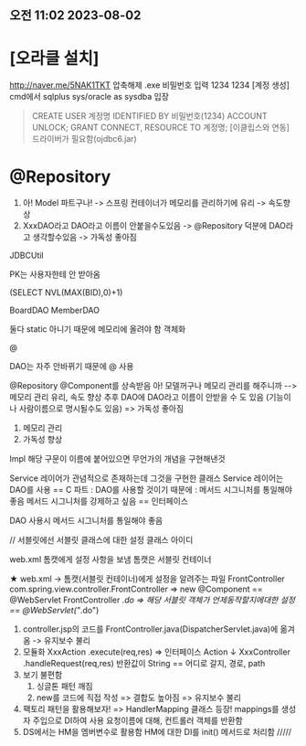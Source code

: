 ## 오전 11:02 2023-08-02

# [오라클 설치]
http://naver.me/5NAK1TKT
압축해제
.exe
	비밀번호 입력
	1234
	1234
[계정 생성]
cmd에서 sqlplus sys/oracle as sysdba 입장
> CREATE USER 계정명
IDENTIFIED BY 비밀번호(1234)
ACCOUNT UNLOCK;
> GRANT CONNECT, RESOURCE TO 계정명;
[이클립스와 연동]
드라이버가 필요함(ojdbc6.jar)

# @Repository
 1) 아! Model 파트구나! -> 스프링 컨테이너가 메모리를 관리하기에 유리 -> 속도향상
 2) XxxDAO라고 DAO라고 이름이 안붙을수도있음
	-> @Repository 덕분에 DAO라고 생각할수있음
	-> 가독성 좋아짐


JDBCUtil

PK는 사용자한테 안 받아옴

(SELECT NVL(MAX(BID),0)+1)

BoardDAO
MemberDAO

둘다 static 아니기 때문에 메모리에 올려야 함
객체화

<bean>
@

DAO는 자주 안바뀌기 때문에 @ 사용

@Repository
@Component를 상속받음
아! 모델꺼구나 메모리 관리를 해주니까
--> 메모리 관리 유리, 속도 향상
추후 DAO에 DAO라고 이름이 안받을 수 도 있음
(기능이나 사람이름으로 명시될수도 있음)
=> 가독성 좋아짐

1) 메모리 관리
2) 가독성 향상

Impl
해당 구문이 이름에 붙어있으면
무언가의 개념을 구현해낸것

Service 레이어가 관념적으로 존재하는데 그것을 구현한 클래스
Service 레이어는 DAO를 사용
== C 파트
: DAO를 사용할 것이기 때문에
: 메서드 시그니처를 통일해야 좋음
메서드 시그니처를 강제하고 싶음
== 인터페이스


DAO 사용시
메서드 시그니처를 통일해야 좋음



//
서블릿에선
서블릿 클래스에 대한 설정
<servlet-name>클래스
<servlet-class>아이디

web.xml
톰캣에게 설정 사항을 보냄
톰캣은 서블릿 컨테이너

★ web.xml -> 톰캣(서블릿 컨테이너)에게 설정을 알려주는 파일
  <servlet>
    <servlet-name>FrontController</servlet-name>
    <servlet-class>com.spring.view.controller.FrontController</servlet-class>
  </servlet>
	=> new <bean> @Component
	== @WebServlet
  <servlet-mapping>
    <servlet-name>FrontController</servlet-name>
    <url-pattern>*.do</url-pattern>
  </servlet-mapping>
	=> 해당 서블릿 객체가 언제동작할지에대한 설정
	== @WebServlet("*.do")



1) controller.jsp의 코드를 FrontController.java(DispatcherServlet.java)에 옮겨옴
	-> 유지보수 불리
2) 모듈화 XxxAction
	.execute(req,res)
	=> 인터페이스 Action
 ↓
	XxxController
	.handleRequest(req,res)
	반환값이 String == 어디로 갈지, 경로, path
3) 보기 불편함
	1. 싱글톤 패턴 깨짐
	2. new를 코드에 직접 작성 => 결합도 높아짐 => 유지보수 불리
4) 팩토리 패턴을 활용해보자! => HandlerMapping 클래스 등장!
	mappings를 생성자 주입으로 DI하여 사용
	요청이름에 대해, 컨트롤러 객체를 반환함
5) DS에서는 HM을 멤버변수로 활용함
	HM에 대한 DI를 init() 메서드로 처리함
/////

